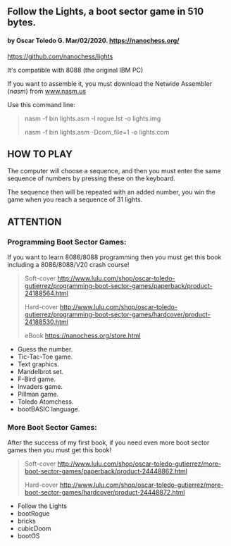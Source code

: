 ## Follow the Lights, a boot sector game in 510 bytes.
#### by Oscar Toledo G. Mar/02/2020. https://nanochess.org/

https://github.com/nanochess/lights

It's compatible with 8088 (the original IBM PC)

If you want to assemble it, you must download the Netwide Assembler
(*nasm*) from www.nasm.us

Use this command line:

> nasm -f bin lights.asm -l rogue.lst -o lights.img
>
> nasm -f bin lights.asm -Dcom_file=1 -o lights.com


## HOW TO PLAY

The computer will choose a sequence, and then you must
enter the same sequence of numbers by pressing these on
the keyboard.

The sequence then will be repeated with an added number,
you win the game when you reach a sequence of 31 lights.


## ATTENTION

### Programming Boot Sector Games:

If you want to learn 8086/8088 programming then you must
get this book including a 8086/8088/V20 crash course!

> Soft-cover  http://www.lulu.com/shop/oscar-toledo-gutierrez/programming-boot-sector-games/paperback/product-24188564.html
>
> Hard-cover  http://www.lulu.com/shop/oscar-toledo-gutierrez/programming-boot-sector-games/hardcover/product-24188530.html
>
> eBook       https://nanochess.org/store.html

  * Guess the number.
  * Tic-Tac-Toe game.
  * Text graphics.
  * Mandelbrot set.
  * F-Bird game.
  * Invaders game.
  * Pillman game.
  * Toledo Atomchess.
  * bootBASIC language.


### More Boot Sector Games:

After the success of my first book, if you need even
more boot sector games then you must get this book!

> Soft-cover  http://www.lulu.com/shop/oscar-toledo-gutierrez/more-boot-sector-games/paperback/product-24448862.html
>
> Hard-cover  http://www.lulu.com/shop/oscar-toledo-gutierrez/more-boot-sector-games/hardcover/product-24448872.html

  * Follow the Lights
  * bootRogue
  * bricks
  * cubicDoom
  * bootOS
